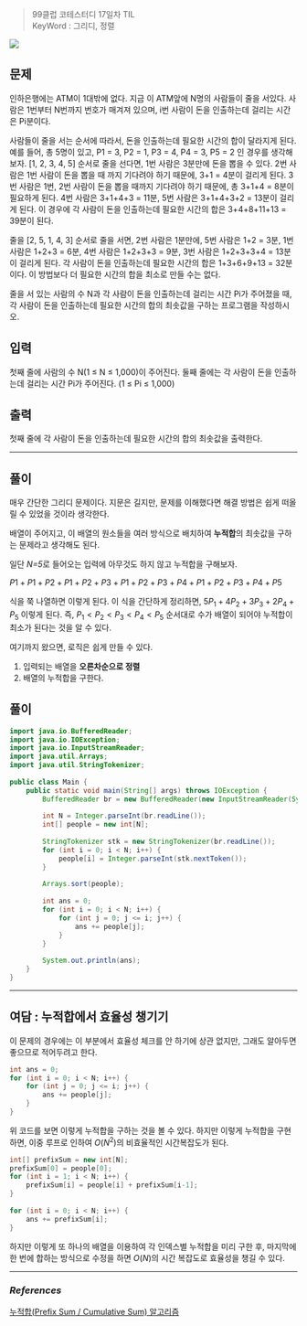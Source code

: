 > 99클럽 코테스터디 17일차 TIL  
> KeyWord : 그리디, 정렬

![](https://i.imgur.com/ed5OFDg.png)

## **문제**

인하은행에는 ATM이 1대밖에 없다. 지금 이 ATM앞에 N명의 사람들이 줄을 서있다. 사람은 1번부터 N번까지 번호가 매겨져 있으며, i번 사람이 돈을 인출하는데 걸리는 시간은 Pi분이다.

사람들이 줄을 서는 순서에 따라서, 돈을 인출하는데 필요한 시간의 합이 달라지게 된다. 예를 들어, 총 5명이 있고, P1 = 3, P2 = 1, P3 = 4, P4 = 3, P5 = 2 인 경우를 생각해보자. [1, 2, 3, 4, 5] 순서로 줄을 선다면, 1번 사람은 3분만에 돈을 뽑을 수 있다. 2번 사람은 1번 사람이 돈을 뽑을 때 까지 기다려야 하기 때문에, 3+1 = 4분이 걸리게 된다. 3번 사람은 1번, 2번 사람이 돈을 뽑을 때까지 기다려야 하기 때문에, 총 3+1+4 = 8분이 필요하게 된다. 4번 사람은 3+1+4+3 = 11분, 5번 사람은 3+1+4+3+2 = 13분이 걸리게 된다. 이 경우에 각 사람이 돈을 인출하는데 필요한 시간의 합은 3+4+8+11+13 = 39분이 된다.

줄을 [2, 5, 1, 4, 3] 순서로 줄을 서면, 2번 사람은 1분만에, 5번 사람은 1+2 = 3분, 1번 사람은 1+2+3 = 6분, 4번 사람은 1+2+3+3 = 9분, 3번 사람은 1+2+3+3+4 = 13분이 걸리게 된다. 각 사람이 돈을 인출하는데 필요한 시간의 합은 1+3+6+9+13 = 32분이다. 이 방법보다 더 필요한 시간의 합을 최소로 만들 수는 없다.

줄을 서 있는 사람의 수 N과 각 사람이 돈을 인출하는데 걸리는 시간 Pi가 주어졌을 때, 각 사람이 돈을 인출하는데 필요한 시간의 합의 최솟값을 구하는 프로그램을 작성하시오.

## **입력**

첫째 줄에 사람의 수 N(1 ≤ N ≤ 1,000)이 주어진다. 둘째 줄에는 각 사람이 돈을 인출하는데 걸리는 시간 Pi가 주어진다. (1 ≤ Pi ≤ 1,000)

## **출력**

첫째 줄에 각 사람이 돈을 인출하는데 필요한 시간의 합의 최솟값을 출력한다.


---

## **풀이**

매우 간단한 그리디 문제이다. 지문은 길지만, 문제를 이해했다면 해결 방법은 쉽게 떠올릴 수 있었을 것이라 생각한다.

배열이 주어지고, 이 배열의 원소들을 여러 방식으로 배치하여 **누적합**의 최솟값을 구하는 문제라고 생각해도 된다.

일단 *N=5*로 들어오는 입력에 아무것도 하지 않고 누적합을 구해보자.

$P1 + P1 + P2 + P1 + P2 + P3 + P1 + P2 + P3 + P4 + P1 + P2 + P3 + P4 + P5$

식을 쭉 나열하면 이렇게 된다. 이 식을 간단하게 정리하면, $5P_1 + 4P_2 + 3P_3 + 2P_4 + P_5$ 이렇게 된다. 즉, $P_1 < P_2 < P_3 < P_4 < P_5$ 순서대로 수가 배열이 되어야 누적합이 최소가 된다는 것을 알 수 있다.

여기까지 왔으면, 로직은 쉽게 만들 수 있다.

1. 입력되는 배열을 **오른차순으로 정렬**
2. 배열의 누적합을 구한다.

## **풀이**

```java
import java.io.BufferedReader;  
import java.io.IOException;  
import java.io.InputStreamReader;  
import java.util.Arrays;  
import java.util.StringTokenizer;  
  
public class Main {  
    public static void main(String[] args) throws IOException {  
        BufferedReader br = new BufferedReader(new InputStreamReader(System.in));  
  
        int N = Integer.parseInt(br.readLine());  
        int[] people = new int[N];  
  
        StringTokenizer stk = new StringTokenizer(br.readLine());  
        for (int i = 0; i < N; i++) {  
            people[i] = Integer.parseInt(stk.nextToken());  
        }  
  
        Arrays.sort(people);  
  
        int ans = 0;  
        for (int i = 0; i < N; i++) {   
            for (int j = 0; j <= i; j++) {  
                ans += people[j];
            }  
        }  
  
        System.out.println(ans);  
    }  
}
```


---

## 여담 : 누적합에서 효율성 챙기기

이 문제의 경우에는 이 부분에서 효율성 체크를 안 하기에 상관 없지만, 그래도 알아두면 좋으므로 적어두려고 한다.

```java
int ans = 0;  
for (int i = 0; i < N; i++) {   
	for (int j = 0; j <= i; j++) {  
		ans += people[j];  
	}  
}
```

위 코드를 보면 이렇게 누적합을 구하는 것을 볼 수 있다. 하지만 이렇게 누적합을 구현하면, 이중 루프로 인하여 $O(N^2)$의 비효율적인 시간복잡도가 된다.

```java
int[] prefixSum = new int[N];  
prefixSum[0] = people[0];  
for (int i = 1; i < N; i++) {  
    prefixSum[i] = people[i] + prefixSum[i-1];  
}  
  
for (int i = 0; i < N; i++) {  
    ans += prefixSum[i];  
}
```

하지만 이렇게 또 하나의 배열을 이용하여 각 인덱스별 누적합을 미리 구한 후, 마지막에 한 번에 합하는 방식으로 수정을 하면 $O(N)$의 시간 복잡도로 효율성을 챙길 수 있다.


---

### *References*

[누적합(Prefix Sum / Cumulative Sum) 알고리즘](https://ji-musclecode.tistory.com/38)